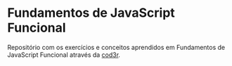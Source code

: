 # Fundamentos de JavaScript Funcional

Repositório com os exercícios e conceitos aprendidos em Fundamentos de JavaScript Funcional através da <a href="https://www.cod3r.com.br" target="_blank">cod3r</a>.